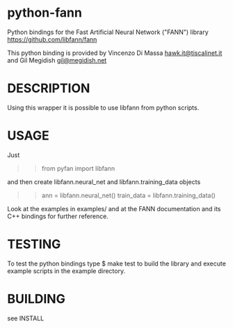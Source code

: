 python-fann
===========

Python bindings for the Fast Artificial Neural Network ("FANN") library https://github.com/libfann/fann

This python binding is provided by Vincenzo Di Massa <hawk.it@tiscalinet.it>
and Gil Megidish <gil@megidish.net>

DESCRIPTION
===========
Using this wrapper it is possible to use libfann from python scripts.

USAGE
=====
Just 

>> from pyfan import libfann 

and then create libfann.neural_net and libfann.training_data objects

>> ann        = libfann.neural_net()
>> train_data = libfann.training_data()

Look at the examples in examples/ and at the FANN documentation and its 
C++ bindings for further reference.

TESTING
=======
To test the python bindings type 
$ make test
to build the library and execute example scripts in the example directory.

BUILDING
========
see INSTALL

